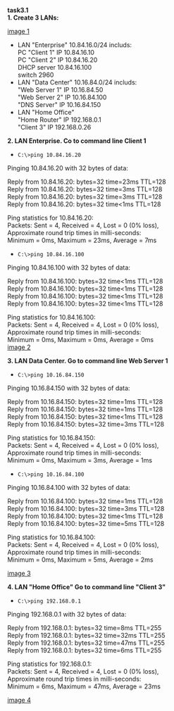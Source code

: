 **task3.1**  
**1. Create 3 LANs:** 

[image 1](https://github.com/terra144481/DevOps_online_Odessa_2022Q1Q2/blob/751317483b92f6762c4f64bf42f7be743395a5b8/m3/task3.1/images/main3.1.png)  

- LAN "Enterprise" 10.84.16.0/24 includs:  
        PC "Client 1" IP 10.84.16.10  
        PC "Client 2" IP 10.84.16.20  
        DHCP server 10.84.16.100  
        switch 2960  
- LAN "Data Center" 10.16.84.0/24 includs:  
        "Web Server 1" IP 10.16.84.50  
        "Web Server 2" IP 10.16.84.100  
        "DNS Server" IP 10.16.84.150  
- LAN "Home Office"  
        "Home Router" IP 192.168.0.1  
        "Client 3" IP 192.168.0.26  


**2. LAN Enterprise. Co to command line Client 1**  
 - ```C:\>ping 10.84.16.20```  

Pinging 10.84.16.20 with 32 bytes of data:  

Reply from 10.84.16.20: bytes=32 time=23ms TTL=128  
Reply from 10.84.16.20: bytes=32 time=3ms TTL=128  
Reply from 10.84.16.20: bytes=32 time=3ms TTL=128  
Reply from 10.84.16.20: bytes=32 time<1ms TTL=128  

Ping statistics for 10.84.16.20:  
    Packets: Sent = 4, Received = 4, Lost = 0 (0% loss),  
Approximate round trip times in milli-seconds:  
    Minimum = 0ms, Maximum = 23ms, Average = 7ms  

- ```C:\>ping 10.84.16.100```  

Pinging 10.84.16.100 with 32 bytes of data:  

Reply from 10.84.16.100: bytes=32 time<1ms TTL=128  
Reply from 10.84.16.100: bytes=32 time<1ms TTL=128  
Reply from 10.84.16.100: bytes=32 time<1ms TTL=128  
Reply from 10.84.16.100: bytes=32 time<1ms TTL=128  

Ping statistics for 10.84.16.100:  
    Packets: Sent = 4, Received = 4, Lost = 0 (0% loss),  
Approximate round trip times in milli-seconds:  
    Minimum = 0ms, Maximum = 0ms, Average = 0ms  
[image 2](https://github.com/terra144481/DevOps_online_Odessa_2022Q1Q2/blob/751317483b92f6762c4f64bf42f7be743395a5b8/m3/task3.1/images/client1%20cmd.png)

**3. LAN Data Center. Go to command line Web Server 1**  
- ```C:\>ping 10.16.84.150```  

Pinging 10.16.84.150 with 32 bytes of data:  

Reply from 10.16.84.150: bytes=32 time=1ms TTL=128  
Reply from 10.16.84.150: bytes=32 time=1ms TTL=128  
Reply from 10.16.84.150: bytes=32 time<1ms TTL=128  
Reply from 10.16.84.150: bytes=32 time=3ms TTL=128  

Ping statistics for 10.16.84.150:  
    Packets: Sent = 4, Received = 4, Lost = 0 (0% loss),  
Approximate round trip times in milli-seconds:  
    Minimum = 0ms, Maximum = 3ms, Average = 1ms  

- ```C:\>ping 10.16.84.100```  

Pinging 10.16.84.100 with 32 bytes of data:  

Reply from 10.16.84.100: bytes=32 time=1ms TTL=128  
Reply from 10.16.84.100: bytes=32 time=3ms TTL=128  
Reply from 10.16.84.100: bytes=32 time<1ms TTL=128  
Reply from 10.16.84.100: bytes=32 time=5ms TTL=128  

Ping statistics for 10.16.84.100:  
    Packets: Sent = 4, Received = 4, Lost = 0 (0% loss),  
Approximate round trip times in milli-seconds:  
    Minimum = 0ms, Maximum = 5ms, Average = 2ms  
    
[image 3](https://github.com/terra144481/DevOps_online_Odessa_2022Q1Q2/blob/751317483b92f6762c4f64bf42f7be743395a5b8/m3/task3.1/images/webserver1%20cmd.png)

**4. LAN "Home Office" Go to command line "Client 3"**  
- ```C:\>ping 192.168.0.1```  

Pinging 192.168.0.1 with 32 bytes of data:  

Reply from 192.168.0.1: bytes=32 time=8ms TTL=255  
Reply from 192.168.0.1: bytes=32 time=32ms TTL=255  
Reply from 192.168.0.1: bytes=32 time=47ms TTL=255  
Reply from 192.168.0.1: bytes=32 time=6ms TTL=255  

Ping statistics for 192.168.0.1:  
    Packets: Sent = 4, Received = 4, Lost = 0 (0% loss),  
Approximate round trip times in milli-seconds:  
    Minimum = 6ms, Maximum = 47ms, Average = 23ms    
    
[image 4](https://github.com/terra144481/DevOps_online_Odessa_2022Q1Q2/blob/751317483b92f6762c4f64bf42f7be743395a5b8/m3/task3.1/images/client3%20cmd.png)  
    
    
